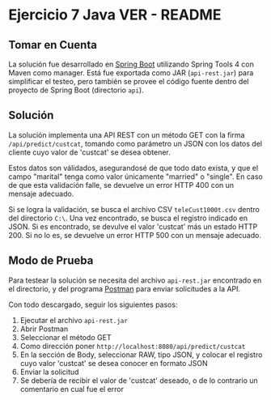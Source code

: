 # Ejercicio 7 Java VER - README

## Tomar en Cuenta
La solución fue desarrollado en [Spring Boot](https://spring.io/projects/spring-boot) utilizando Spring Tools 4 con Maven como manager. Está fue exportada como JAR (`api-rest.jar`) para simplificar el testeo, pero también se provee el código fuente dentro del proyecto de Spring Boot (directorio `api`).  

## Solución
La solución implementa una API REST con un método GET con la firma `/api/predict/custcat`, tomando como parámetro un JSON con los datos del cliente cuyo valor de 'custcat' se desea obtener.

Estos datos son válidados, asegurandosé de que todo dato exista, y que el campo "marital" tenga como valor únicamente "married" o "single". En caso de que esta validación falle, se devuelve un error HTTP 400 con un mensaje adecuado.

Si se logra la validación, se busca el archivo CSV `teleCust1000t.csv` dentro del directorio `C:\`. Una vez encontrado, se busca el registro indicado en JSON. Si es encontrado, se devulve el valor 'custcat' más un estado HTTP 200. Si no lo es, se devuelve un error HTTP 500 con un mensaje adecuado.

## Modo de Prueba
Para testear la solución se necesita del archivo `api-rest.jar` encontrado en el directorio, y del programa [Postman](https://www.postman.com/) para enviar solicitudes a la API.

Con todo descargado, seguir los siguientes pasos:
1. Ejecutar el archivo `api-rest.jar`
2. Abrir Postman
3. Seleccionar el método GET
4. Como dirección poner `http://localhost:8080/api/predict/custcat`
5. En la sección de Body, seleccionar RAW, tipo JSON, y colocar el registro cuyo valor 'custcat' se desea conocer en formato JSON
6. Enviar la solicitud
7. Se debería de recibir el valor de 'custcat' deseado, o de lo contrario un comentario en cual fue el error
